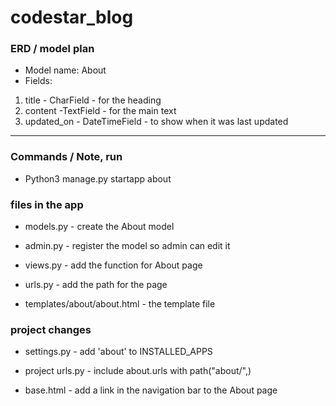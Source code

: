 # codestar_blog

### ERD / model plan
- Model name: About
- Fields:

1) title - CharField - for the heading
2) content -TextField - for the main text
3) updated_on - DateTimeField - to show when it was last updated

- - -

### Commands / Note, run 
- Python3 manage.py startapp about


### files in the app

- models.py - create the About model

- admin.py - register the model so admin can edit it

- views.py - add the function for About page

- urls.py - add the path for the page

- templates/about/about.html - the template file


### project changes

- settings.py - add 'about' to INSTALLED_APPS

- project urls.py - include about.urls with path("about/",)

- base.html - add a link in the navigation bar to the About page

